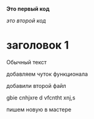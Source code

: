 **Это первый код**

*это второй код*

# заголовок 1

Обычный текст

добавляем чуток функционала

добавили второй файл

gbie cnhjxre d vfcntht xnj,s 

пишем новую в мастере


